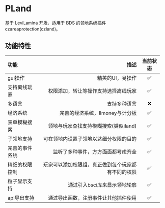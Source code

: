 # PLand

基于 LeviLamina 开发、适用于 BDS 的领地系统插件 czareaprotection(czland)。

## 功能特性

| 功能     | 描述 | 当前状态 | 
| :------- | --------: | :-------: 
| gui操作     |  精美的UI，易操作     |       ✅️  |
| 支持离线玩家     |      权限添加，转让等操作支持选择离线玩家 |     ✅️    | 
| 多语言     |     支持多种语言 |     ❌️   |
| 经济系统     |    完善的经济系统，llmoney与计分板  |     ✅️    |
| 表单模糊搜索     |    领地与玩家查找支持模糊搜索(类似iland)  |     ✅️    |
| 子领地支持    |    可在领地内设置子领地以达细分权限的目的  |     ✅️    |
| 完善的事件系统    |  监听了多种事件，方方面面都考虑齐全     |     ✅️    |
| 精细的权限控制    |    玩家可以添加权限组，真正做到每个玩家都有不同的权限 |     ✅️    |
| 粒子显示支持    |    通过引入bsci库来显示领地轮廓 |     ✅️    |
| api导出支持    |    通过导出函数，注册事件让其他插件使用  |     ✅️    |







